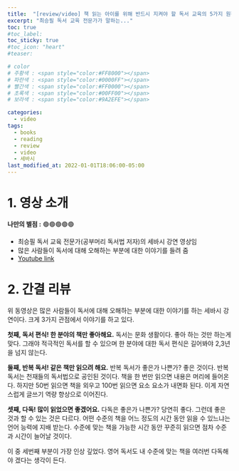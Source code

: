 ```yaml
---
title:  "[review/video] 책 읽는 아이를 위해 반드시 지켜야 할 독서 교육의 5가지 원칙"
excerpt: "최승필 독서 교육 전문가가 말하는..."
toc: true
#toc_label:
toc_sticky: true
#toc_icon: "heart"
#teaser: 

# color
# 주황색 : <span style="color:#FF8000"></span>
# 파란색 : <span style="color:#0000FF"></span>
# 빨간색 : <span style="color:#FF0000"></span>
# 초록색 : <span style="color:#00FF00"></span>
# 보라색 : <span style="color:#9A2EFE"></span>

categories:
  - video
tags:
  - books
  - reading
  - review
  - video
  - 세바시
last_modified_at: 2022-01-01T18:06:00-05:00
---
```


# 1. 영상 소개
**나만의 별점 :** 🟢🟢🟢🟢🟢
- 최승필 독서 교육 전문가(공부머리 독서법 저자)의 세바시 강연 영상임
- 많은 사람들이 독서에 대해 오해하는 부분에 대한 이야기를 들려 줌
- [Youtube link](https://www.youtube.com/watch?v=3E2NH_C_os0)
  
# 2. 간결 리뷰
위 동영상은 많은 사람들이 독서에 대해 오해하는 부분에 대한 이야기를 하는 세바시 강연이다. 크게 3가지 관점에서 이야기를 하고 있다.

**첫째, 독서 편식! 한 분야의 책만 좋아해요.** 독서는 문화 생활이다. 좋아 하는 것만 하는게 맞다. 그래야 적극적인 독서를 할 수 있으며 한 분야에 대한 독서 편식은 길어봐야 2,3년을 넘지 않는다.
  
**둘째, 반복 독서! 같은 책만 읽으려 해요.** 반복 독서가 좋은가 나쁜가? 좋은 것이다. 반복 독서는 천재들의 독서법으로 공인된 것이다. 책을 한 번만 읽으면 내용은 머리에 들어온다. 하지만 50번 읽으면 책을 외우고 100번 읽으면 요소 요소가 내면화 된다. 이게 자연스럽게 글쓰기 역량 향상으로 이어진다.
  
**셋째, 다독! 많이 읽었으면 좋겠어요.** 다독은 좋은가 나쁜가? 당연히 좋다. 그런데 좋은 것과 할 수 있는 것은 다르다. 어떤 수준의 책을 어느 정도의 시간 동안 읽을 수 있느냐는 언어 능력에 지배 받는다. 수준에 맞는 책을 가능한 시간 동안 꾸준히 읽으면 점차 수준과 시간이 늘어날 것이다. 
  
이 중 세번째 부분이 가장 인상 깊었다. 영어 독서도 내 수준에 맞는 책을 여러번 다독해야 겠다는 생각이 든다.
